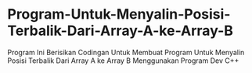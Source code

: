 # Program-Untuk-Menyalin-Posisi-Terbalik-Dari-Array-A-ke-Array-B
Program Ini Berisikan Codingan Untuk Membuat Program Untuk Menyalin Posisi Terbalik Dari Array A ke Array B
Menggunakan Program Dev C++
